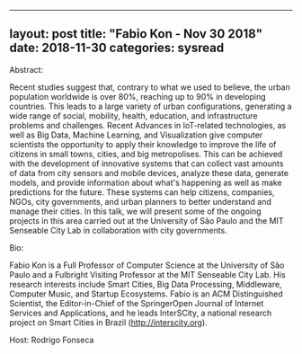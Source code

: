 
---
layout: post
title: "Fabio Kon - Nov 30 2018"
date: 2018-11-30
categories: sysread
---

Abstract:

Recent studies suggest that, contrary to what we used to believe, the urban population worldwide is over 80%, reaching up to 90% in developing countries. This leads to a large variety of urban configurations, generating a wide range of social, mobility, health, education, and infrastructure problems and challenges. Recent Advances in IoT-related technologies, as well as Big Data, Machine Learning, and Visualization give computer scientists the opportunity to apply their knowledge to improve the life of citizens in small towns, cities, and big metropolises. This can be achieved with the development of innovative systems that can collect vast amounts of data from city sensors and mobile devices, analyze these data, generate models, and provide information about what's happening as well as make predictions for the future. These systems can help citizens, companies, NGOs, city governments, and urban planners to better understand and manage their cities. In this talk, we will present some of the ongoing projects in this area carried out at the University of São Paulo and the MIT Senseable City Lab in collaboration with city governments.

Bio:

Fabio Kon is a Full Professor of Computer Science at the University of São Paulo and a Fulbright Visiting Professor at the MIT Senseable City Lab. His research interests include Smart Cities, Big Data Processing, Middleware, Computer Music, and Startup Ecosystems.  Fabio is an ACM Distinguished Scientist, the Editor-in-Chief of the SpringerOpen Journal of Internet Services and Applications, and he leads InterSCity, a national research project on Smart Cities in Brazil (http://interscity.org).

Host: Rodrigo Fonseca


